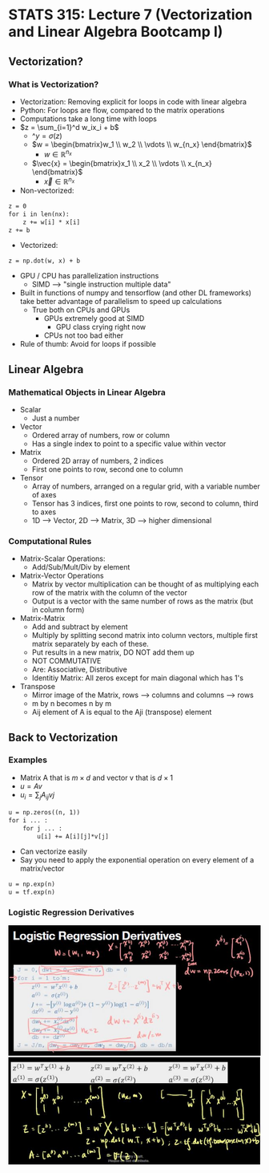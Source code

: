 # STATS 315: Lecture 7 (Vectorization and Linear Algebra Bootcamp I)

## Vectorization?

### What is Vectorization?
* Vectorization: Removing explicit for loops in code with linear algebra
* Python: For loops are flow, compared to the matrix operations
* Computations take a long time with loops
* $z = \sum_{i=1}^d w_ix_i + b$
    * $\^{y} = \sigma(z)$
    * $w = \begin{bmatrix}w_1 \\ w_2 \\ \vdots \\ w_{n_x} \end{bmatrix}$
        * $w \in \mathbb{R}^{n_x}$
    * $\vec{x} = \begin{bmatrix}x_1 \\ x_2 \\ \vdots \\ x_{n_x} \end{bmatrix}$
        * $\vec{x} \in \mathbb{R}^{n_x}$
* Non-vectorized:
```
z = 0
for i in len(nx):
    z += w[i] * x[i]
z += b
```
* Vectorized:
```
z = np.dot(w, x) + b
```
* GPU / CPU has parallelization instructions
    * SIMD --> "single instruction multiple data"
* Built in functions of numpy and tensorflow (and other DL frameworks) take better advantage of parallelism to speed up calculations
    * True both on CPUs and GPUs
        * GPUs extremely good at SIMD
            * GPU class crying right now
        * CPUs not too bad either
* Rule of thumb: Avoid for loops if possible

## Linear Algebra

### Mathematical Objects in Linear Algebra
* Scalar
    * Just a number
* Vector
    * Ordered array of numbers, row or column
    * Has a single index to point to a specific value within vector
* Matrix
    * Ordered 2D array of numbers, 2 indices
    * First one points to row, second one to column
* Tensor
    * Array of numbers, arranged on a regular grid, with a variable number of axes
    * Tensor has 3 indices, first one points to row, second to column, third to axes
    * 1D --> Vector, 2D --> Matrix, 3D --> higher dimensional

### Computational Rules
* Matrix-Scalar Operations:
    * Add/Sub/Mult/Div by element 
* Matrix-Vector Operations
    * Matrix by vector multiplication can be thought of as multiplying each row of the matrix with the column of the vector
    * Output is a vector with the same number of rows as the matrix (but in column form)
* Matrix-Matrix
    * Add and subtract by element
    * Multiply by splitting second matrix into column vectors, multiple first matrix separately by each of these.
    * Put results in a new matrix, DO NOT add them up
    * NOT COMMUTATIVE
    * Are: Associative, Distributive
    * Identitiy Matrix: All zeros except for main diagonal which has 1's
* Transpose
    * Mirror image of the Matrix, rows --> columns and columns --> rows
    * m by n becomes n by m
    * Aij element of A is equal to the Aji (transpose) element

## Back to Vectorization

### Examples
* Matrix A that is $m \times d$ and vector v that is $d \times 1$
* $u = Av$
* $u_i = \sum_j A_{ij}v{j}$
```
u = np.zeros((n, 1))
for i ... :
    for j ... :
        u[i] += A[i][j]*v[j]
```
* Can vectorize easily
* Say you need to apply the exponential operation on every element of a matrix/vector
```
u = np.exp(n)
u = tf.exp(n)
```

### Logistic Regression Derivatives
![Logistic Regression](/lecture-notes/images/lecture-7-log-reg-1.JPG)
![Logistic Regression 2](/lecture-notes/images/lecture-7-log-reg-2.JPG)